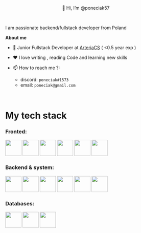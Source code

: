 <p align="center">👋 Hi, I’m @poneciak57</p>

<br>

I am passionate backend/fullstack developer from Poland

 **About me**
 
 - 💼 Junior Fullstack Developer at [ArteriaCS](http://arteriacs.pl) ( <0.5 year exp )
 
 - ❤️ I love writing , reading Code and learning new skills
 
 - 📫 How to reach me ?: 
    - discord: `poneciak#1573`
    - email: `poneciak@gmail.com`

<br>

# My tech stack

### Fronted: 

<code><img height="50" src="https://cdn.jsdelivr.net/gh/devicons/devicon/icons/html5/html5-original.svg" /></code>
<code><img height="50" src="https://cdn.jsdelivr.net/gh/devicons/devicon/icons/css3/css3-original.svg" /></code>
<code><img height="50" src="https://cdn.jsdelivr.net/gh/devicons/devicon/icons/bootstrap/bootstrap-original.svg" /></code>
<code><img height="50" src="https://cdn.jsdelivr.net/gh/devicons/devicon/icons/javascript/javascript-original.svg" /></code>
<code><img height="50" src="https://cdn.jsdelivr.net/gh/devicons/devicon/icons/jquery/jquery-original.svg" /></code>
<code><img height="50" src="https://cdn.jsdelivr.net/gh/devicons/devicon/icons/svelte/svelte-original.svg" /></code>

### Backend & system:

<code><img height="50" src="https://cdn.jsdelivr.net/gh/devicons/devicon/icons/java/java-original.svg" /></code>
<code><img height="50" src="https://cdn.jsdelivr.net/gh/devicons/devicon/icons/cplusplus/cplusplus-original.svg" /></code>
<code><img height="50" src="https://cdn.jsdelivr.net/gh/devicons/devicon/icons/php/php-original.svg" /></code>
<code><img height="50" src="https://cdn.jsdelivr.net/gh/devicons/devicon/icons/symfony/symfony-original.svg" /></code>
<code><img height="50" src="https://cdn.jsdelivr.net/gh/devicons/devicon/icons/spring/spring-original.svg" /></code>
<code><img height="50" src="https://cdn.jsdelivr.net/gh/devicons/devicon/icons/codeigniter/codeigniter-plain.svg" /></code>

### Databases:

<code><img height="50" src="https://cdn.jsdelivr.net/gh/devicons/devicon/icons/mysql/mysql-original-wordmark.svg" /></code>
<code><img height="50" src="https://cdn.jsdelivr.net/gh/devicons/devicon/icons/postgresql/postgresql-plain.svg" /></code>
<code><img height="50" src="https://cdn.jsdelivr.net/gh/devicons/devicon/icons/mongodb/mongodb-original.svg" /></code>


<!---
poneciak57/poneciak57 is a ✨ special ✨ repository because its `README.md` (this file) appears on your GitHub profile.
You can click the Preview link to take a look at your changes.
--->
